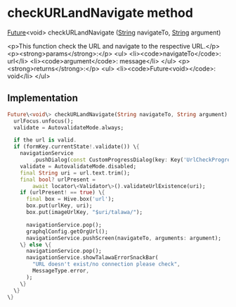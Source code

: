 


# checkURLandNavigate method








[Future](https:api.flutter.dev/flutter/dart-async/Future-class.html)&lt;void\> checkURLandNavigate
([String](https:api.flutter.dev/flutter/dart-core/String-class.html) navigateTo, [String](https:api.flutter.dev/flutter/dart-core/String-class.html) argument)





\<p\>This function check the URL and navigate to the respective URL.\</p\>
\<p\>\<strong\>params\</strong\>:\</p\>
\<ul\>
\<li\>\<code\>navigateTo\</code\>: url\</li\>
\<li\>\<code\>argument\</code\>: message\</li\>
\</ul\>
\<p\>\<strong\>returns\</strong\>:\</p\>
\<ul\>
\<li\>\<code\>Future&lt;void&gt;\</code\>: void\</li\>
\</ul\>



## Implementation

```dart
Future\<void\> checkURLandNavigate(String navigateTo, String argument) async \{
  urlFocus.unfocus();
  validate = AutovalidateMode.always;

  if the url is valid.
  if (formKey.currentState!.validate()) \{
    navigationService
        .pushDialog(const CustomProgressDialog(key: Key('UrlCheckProgress')));
    validate = AutovalidateMode.disabled;
    final String uri = url.text.trim();
    final bool? urlPresent =
        await locator\<Validator\>().validateUrlExistence(uri);
    if (urlPresent! == true) \{
      final box = Hive.box('url');
      box.put(urlKey, uri);
      box.put(imageUrlKey, "$uri/talawa/");

      navigationService.pop();
      graphqlConfig.getOrgUrl();
      navigationService.pushScreen(navigateTo, arguments: argument);
    \} else \{
      navigationService.pop();
      navigationService.showTalawaErrorSnackBar(
        "URL doesn't exist/no connection please check",
        MessageType.error,
      );
    \}
  \}
\}
```







